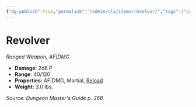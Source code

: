 ```yaml
---
{"dg-publish":true,"permalink":"/admin/cli/items/revolver/","tags":["compendium/src/5e/dmg","item/property/af-dmg","item/property/martial","item/property/reload","item/weapon/martial/ranged"],"updated":"2025-01-11T15:32:19.613+00:00"}
---
```


# Revolver
*Ranged Weapon, AF|DMG*  

- **Damage**: 2d8 P
- **Range**: 40/120
- **Properties**: AF|DMG, Martial, [Reload](/3-Mechanics/CLI/rules/item-properties.md#Reload)
- **Weight**: 3.0 lbs.

*Source: Dungeon Master's Guide p. 268*